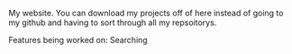My website.
You can download my projects off of here instead of going to my github and having to sort through all my repsoitorys.

Features being worked on:
    Searching
